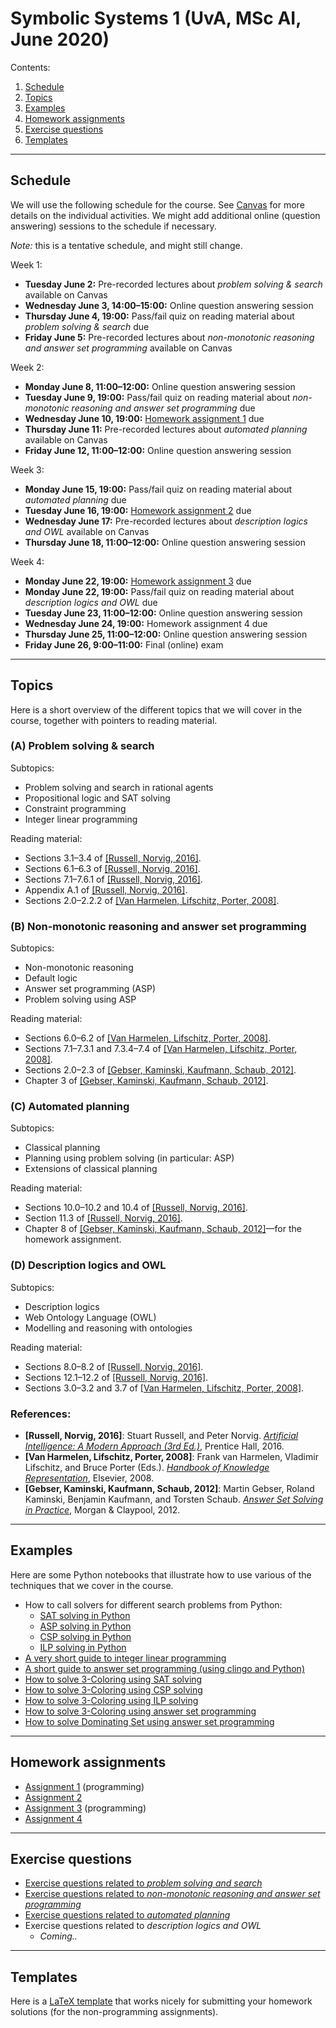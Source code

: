 # Symbolic Systems 1 (UvA, MSc AI, June 2020)

Contents:
1. [Schedule](#schedule)
1. [Topics](#topics)
1. [Examples](#examples)
1. [Homework assignments](#homework-assignments)
1. [Exercise questions](#exercise-questions)
1. [Templates](#templates)

---

## Schedule

We will use the following schedule for the course.
See [Canvas](https://canvas.uva.nl/courses/10768) for more details on the individual activities.
We might add additional online (question answering) sessions to the schedule if necessary.

*Note:* this is a tentative schedule, and might still change.

Week 1:
- **Tuesday June 2:** Pre-recorded lectures about *problem solving & search* available on Canvas
- **Wednesday June 3, 14:00–15:00:** Online question answering session
- **Thursday June 4, 19:00:** Pass/fail quiz on reading material about *problem solving & search* due
- **Friday June 5:** Pre-recorded lectures about *non-monotonic reasoning and answer set programming* available on Canvas

Week 2:
- **Monday June 8, 11:00–12:00:** Online question answering session
- **Tuesday June 9, 19:00:** Pass/fail quiz on reading material about *non-monotonic reasoning and answer set programming* due
- **Wednesday June 10, 19:00:** [Homework assignment 1](hw1/assignment.md) due
- **Thursday June 11:** Pre-recorded lectures about *automated planning* available on Canvas
- **Friday June 12, 11:00–12:00:** Online question answering session

Week 3:
- **Monday June 15, 19:00:** Pass/fail quiz on reading material about *automated planning* due
- **Tuesday June 16, 19:00:** [Homework assignment 2](hw2/assignment.md) due
- **Wednesday June 17:** Pre-recorded lectures about *description logics and OWL* available on Canvas
- **Thursday June 18, 11:00–12:00:** Online question answering session

Week 4:
- **Monday June 22, 19:00:** [Homework assignment 3](hw3/assignment.md) due
- **Monday June 22, 19:00:** Pass/fail quiz on reading material about *description logics and OWL* due
- **Tuesday June 23, 11:00–12:00:** Online question answering session
- **Wednesday June 24, 19:00:** Homework assignment 4 due
- **Thursday June 25, 11:00–12:00:** Online question answering session
- **Friday June 26, 9:00–11:00:** Final (online) exam

---

## Topics

Here is a short overview of the different topics that we will cover in the course,
together with pointers to reading material.

### (A) Problem solving & search

Subtopics:
- Problem solving and search in rational agents
- Propositional logic and SAT solving
- Constraint programming
- Integer linear programming

Reading material:
- Sections 3.1–3.4 of [[Russell, Norvig, 2016]](#aima).
- Sections 6.1–6.3 of [[Russell, Norvig, 2016]](#aima).
- Sections 7.1–7.6.1 of [[Russell, Norvig, 2016]](#aima).
- Appendix A.1 of [[Russell, Norvig, 2016]](#aima).
- Sections 2.0–2.2.2 of [[Van Harmelen, Lifschitz, Porter, 2008]](#hokr).

### (B) Non-monotonic reasoning and answer set programming

Subtopics:
- Non-monotonic reasoning
- Default logic
- Answer set programming (ASP)
- Problem solving using ASP

Reading material:
- Sections 6.0–6.2 of [[Van Harmelen, Lifschitz, Porter, 2008]](#hokr).
- Sections 7.1–7.3.1 and 7.3.4–7.4 of [[Van Harmelen, Lifschitz, Porter, 2008]](#hokr).
- Sections 2.0–2.3 of [[Gebser, Kaminski, Kaufmann, Schaub, 2012]](#assip).
- Chapter 3 of [[Gebser, Kaminski, Kaufmann, Schaub, 2012]](#assip).

### (C) Automated planning

Subtopics:
- Classical planning
- Planning using problem solving (in particular: ASP)
- Extensions of classical planning

Reading material:
- Sections 10.0–10.2 and 10.4 of [[Russell, Norvig, 2016]](#aima).
- Section 11.3 of [[Russell, Norvig, 2016]](#aima).
- Chapter 8 of [[Gebser, Kaminski, Kaufmann, Schaub, 2012]](#assip)—for the homework assignment.

### (D) Description logics and OWL

Subtopics:
- Description logics
- Web Ontology Language (OWL)
- Modelling and reasoning with ontologies

Reading material:
- Sections 8.0–8.2 of [[Russell, Norvig, 2016]](#aima).
- Sections 12.1–12.2 of [[Russell, Norvig, 2016]](#aima).
- Sections 3.0–3.2 and 3.7 of [[Van Harmelen, Lifschitz, Porter, 2008]](#hokr).

### References:

<a name="aima"></a>
- **[Russell, Norvig, 2016]**: Stuart Russell, and Peter Norvig. [*Artificial Intelligence: A Modern Approach (3rd Ed.)*](http://aima.cs.berkeley.edu/), Prentice Hall, 2016.
<a name="hokr"></a>
- **[Van Harmelen, Lifschitz, Porter, 2008]**: Frank van Harmelen, Vladimir Lifschitz, and Bruce Porter (Eds.). [*Handbook of Knowledge Representation*](https://dai.fmph.uniba.sk/~sefranek/kri/handbook/), Elsevier, 2008.
<a name="assip"></a>
- **[Gebser, Kaminski, Kaufmann, Schaub, 2012]**: Martin Gebser, Roland Kaminski, Benjamin Kaufmann, and Torsten Schaub. [*Answer Set Solving in Practice*](https://potassco.org/book/), Morgan & Claypool, 2012.

---

## Examples

Here are some Python notebooks that illustrate how to use various of the techniques that we cover in the course.

- How to call solvers for different search problems from Python:
  - [SAT solving in Python](examples/sat.ipynb)
  - [ASP solving in Python](examples/asp.ipynb)
  - [CSP solving in Python](examples/csp.ipynb)
  - [ILP solving in Python](examples/ilp.ipynb)
- [A very short guide to integer linear programming](examples/guide-to-ilp.ipynb)
- [A short guide to answer set programming (using clingo and Python)](examples/guide-to-asp.ipynb)
- [How to solve 3-Coloring using SAT solving](examples/3coloring-sat.ipynb)
- [How to solve 3-Coloring using CSP solving](examples/3coloring-csp.ipynb)
- [How to solve 3-Coloring using ILP solving](examples/3coloring-ilp.ipynb)
- [How to solve 3-Coloring using answer set programming](examples/3coloring-asp.ipynb)
- [How to solve Dominating Set using answer set programming](examples/ds-asp.ipynb)

---

## Homework assignments

- [Assignment 1](hw1/assignment.md) (programming)
- [Assignment 2](hw2/assignment.md)
- [Assignment 3](hw3/assignment.md) (programming)
- [Assignment 4](hw4/assignment.md)

---

## Exercise questions

- [Exercise questions related to *problem solving and search*](exercises/module1.md)
- [Exercise questions related to *non-monotonic reasoning and answer set programming*](exercises/module2.md)
- [Exercise questions related to *automated planning*](exercises/module3.md)
- Exercise questions related to *description logics and OWL*
  - *Coming..*

---

## Templates

Here is a [LaTeX template](templates/homework.tex) that works nicely for submitting your homework solutions (for the non-programming assignments).
